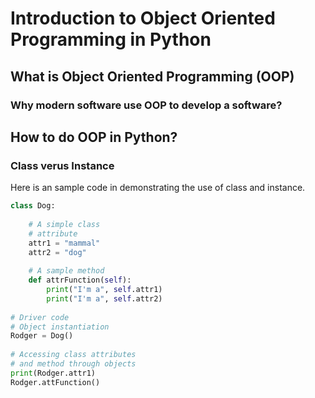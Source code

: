 # Introduction to Object Oriented Programming in Python
## What is Object Oriented Programming (OOP)
### Why modern software use OOP to develop a software?

## How to do OOP in Python?
### Class verus Instance
Here is an sample code in demonstrating the use of class and instance.
```python
class Dog:
     
    # A simple class
    # attribute
    attr1 = "mammal"
    attr2 = "dog"
 
    # A sample method 
    def attrFunction(self):
        print("I'm a", self.attr1)
        print("I'm a", self.attr2)
 
# Driver code
# Object instantiation
Rodger = Dog()
 
# Accessing class attributes
# and method through objects
print(Rodger.attr1)
Rodger.attFunction()
```